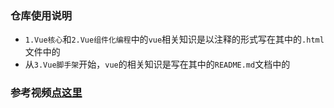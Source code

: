 ### 仓库使用说明

- `1.Vue核心`和`2.Vue组件化编程`中的`vue`相关知识是以注释的形式写在其中的`.html`文件中的
- 从`3.Vue脚手架`开始，`vue`的相关知识是写在其中的`README.md`文档中的

### 参考视频[点这里](https://www.bilibili.com/video/BV1Zy4y1K7SH?spm_id_from=333.337.search-card.all.click&vd_source=0ed98a58e19547ba44a05025516a960a)